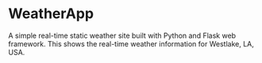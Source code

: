 # WeatherApp
A simple real-time static weather site built with Python and Flask web framework. This shows the real-time weather information for Westlake, LA, USA.
